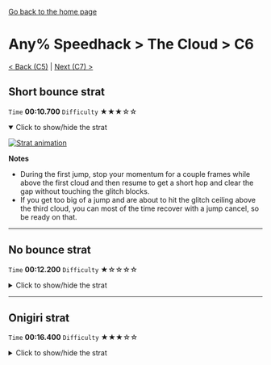 [Go back to the home page](https://github.com/Doublevil/scbspeedrun)

# Any% Speedhack > The Cloud > C6

[< Back (C5)](https://github.com/Doublevil/scbspeedrun/blob/main/levels/any_sh/C/C5.md) | [Next (C7) >](https://github.com/Doublevil/scbspeedrun/blob/main/levels/any_sh/C/C7.md)

## Short bounce strat

`Time` **00:10.700** `Difficulty` ★★★☆☆
<details open>
  <summary>Click to show/hide the strat</summary>

  [![Strat animation](https://github.com/Doublevil/scbspeedrun/blob/main/media/levels/C/C6_ShortBounce.webp)](https://github.com/Doublevil/scbspeedrun/blob/main/media/levels/C/C6_ShortBounce.mp4?raw=true)

  **Notes**
  - During the first jump, stop your momentum for a couple frames while above the first cloud and then resume to get a short hop and clear the gap without touching the glitch blocks.
  - If you get too big of a jump and are about to hit the glitch ceiling above the third cloud, you can most of the time recover with a jump cancel, so be ready on that.
</details>

---
## No bounce strat

`Time` **00:12.200** `Difficulty` ★☆☆☆☆
<details>
  <summary>Click to show/hide the strat</summary>

  [![Strat animation](https://github.com/Doublevil/scbspeedrun/blob/main/media/levels/C/C6_NoBounce.webp)](https://github.com/Doublevil/scbspeedrun/blob/main/media/levels/C/C6_NoBounce.mp4?raw=true)

  **Notes**
  - Jump at the right timing (use the little clouds in the background as a clue) to land directly on the third cloud.
</details>

---
## Onigiri strat

`Time` **00:16.400** `Difficulty` ★★★☆☆
<details>
  <summary>Click to show/hide the strat</summary>

  [![Strat animation](https://github.com/Doublevil/scbspeedrun/blob/main/media/levels/C/C6_Onigiri.webp)](https://github.com/Doublevil/scbspeedrun/blob/main/media/levels/C/C6_Onigiri.mp4?raw=true)

  **Notes**
  - During the first jump, stop your momentum for a couple frames while above the first cloud and then resume to get a short hop and clear the gap without touching the glitch blocks.
  - If you get too big of a jump and are about to hit the glitch ceiling above the third cloud, you can most of the time recover with a jump cancel, so be ready on that.
</details>
